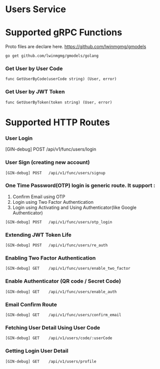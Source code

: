 # Users Service
# Supported gRPC Functions
Proto files are declare here.
https://github.com/lwinmgmg/gmodels
```
go get github.com/lwinmgmg/gmodels/golang
```
### Get User by User Code
```
func GetUserByCode(userCode string) (User, error)
```
### Get User by JWT Token
```
func GetUserByToken(token string) (User, error)
```

# Supported HTTP Routes

### User Login
[GIN-debug] POST   /api/v1/func/users/login

### User Sign (creating new account)
```
[GIN-debug] POST   /api/v1/func/users/signup
```
### One Time Password(OTP) login is generic route. It support :
 1. Confirm Email using OTP
 2. Login using Two Factor Authentication
 3. Login using Activating and Using Authenticator(like Google Authenticator)
```
[GIN-debug] POST   /api/v1/func/users/otp_login
```
### Extending JWT Token Life
```
[GIN-debug] POST   /api/v1/func/users/re_auth
```
### Enabling Two Factor Authentication
```
[GIN-debug] GET    /api/v1/func/users/enable_two_factor
```
### Enable Authenticator (QR code / Secret Code)
```
[GIN-debug] GET    /api/v1/func/users/enable_auth
```
### Email Confirm Route
```
[GIN-debug] GET    /api/v1/func/users/confirm_email
```
### Fetching User Detail Using User Code
```
[GIN-debug] GET    /api/v1/users/code/:userCode
```
### Getting Login User Detail
```
[GIN-debug] GET    /api/v1/users/profile
```

